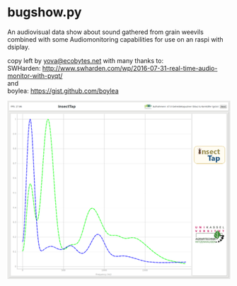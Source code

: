 # bugshow.py

An audiovisual  data show about sound gathered from grain weevils combined with some Audiomonitoring capabilities for use on an raspi with dsiplay.

copy left by yova@ecobytes.net with many thanks to:  
SWHarden: http://www.swharden.com/wp/2016-07-31-real-time-audio-monitor-with-pyqt/   
and   
boylea: https://gist.github.com/boylea

![bugshow](show.png)

